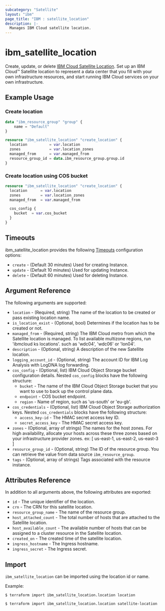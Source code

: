 ```yaml
---
subcategory: "Satellite"
layout: "ibm"
page_title: "IBM : satellite_location"
description: |-
  Manages IBM Cloud satellite location.
---
```


# ibm\_satellite_location

Create, update, or delete [IBM Cloud Satellite Location](https://cloud.ibm.com/docs/satellite?topic=satellite-locations). Set up an IBM Cloud™ Satellite location to represent a data center that you fill with your own infrastructure resources, and start running IBM Cloud services on your own infrastructure.


## Example Usage

###  Create location

```terraform
data "ibm_resource_group" "group" {
    name = "Default"
}

resource "ibm_satellite_location" "create_location" {
  location          = var.location
  zones             = var.location_zones
  managed_from      = var.managed_from
  resource_group_id = data.ibm_resource_group.group.id
}

```

###  Create location using COS bucket

```terraform
resource "ibm_satellite_location" "create_location" {
  location      = var.location
  zones         = var.location_zones
  managed_from  = var.managed_from  

  cos_config {
    bucket  = var.cos_bucket
  }
}
```

## Timeouts

ibm_satellite_location provides the following [Timeouts](https://www.terraform.io/docs/configuration/resources.html#timeouts) configuration options:

* `create` - (Default 30 minutes) Used for creating Instance.
* `update` - (Default 10 minutes) Used for updating Instance.
* `delete` - (Default 60 minutes) Used for deleting Instance.


## Argument Reference

The following arguments are supported:

* `location` - (Required, string) The name of the location to be created or pass existing location name.
* `is_location_exist` - (Optional, bool) Determines if the location has to be created or not.
* `managed_from` - (Required, string) The IBM Cloud metro from which the Satellite location is managed. To list available multizone regions, run 'ibmcloud ks locations'. such as 'wdc04', 'wdc06' or 'lon04'.
* `description` - (Optional, string) A description of the new Satellite location.
* `logging_account_id` - (Optional, string) The account ID for IBM Log Analysis with LogDNA log forwarding.
* `cos_config` - (Optional, list) IBM Cloud Object Storage bucket configuration details. Nested `cos_config` blocks have the following structure:
    * `bucket` - The name of the IBM Cloud Object Storage bucket that you want to use to back up the control plane data.
    * `endpoint` - COS bucket endpoint.
    * `region` - Name of region, such as 'us-south' or 'eu-gb'.
* `cos_credentials` - (Optional, list) IBM Cloud Object Storage authorization keys. Nested `cos_credentials` blocks have the following structure:
    * `access_key-id` - The HMAC secret access key ID.
    * `secret_access_key` - The HMAC secret access key. 
* `zones` - (Optional, array of strings) The names for the host zones. For high availability, allocate your hosts across these three zones based on your infrastructure provider zones. ex: [ us-east-1, us-east-2, us-east-3 ]
* `resource_group_id` - (Optional, string) The ID of the resource group.  You can retrieve the value from data source `ibm_resource_group`.
* `tags` - (Optional, array of strings) Tags associated with the resource instance.  

## Attributes Reference

In addition to all arguments above, the following attributes are exported:

* `id` - The unique identifier of the location.
* `crn` - The CRN for this satellite location.
* `resource_group_name` - The name of the resource group.
* `host_attached_count` - The total number of hosts that are attached to the Satellite location.
* `host_available_count` - The available number of hosts that can be assigned to a cluster resource in the Satellite location.
* `created_on` - The created time of the satellite location.
* `ingress_hostname` - The Ingress hostname.
* `ingress_secret` - The Ingress secret.


## Import

`ibm_satellite_location` can be imported using the location id or name.

Example:

```
$ terraform import ibm_satellite_location.location location

$ terraform import ibm_satellite_location.location satellite-location

```
